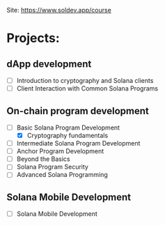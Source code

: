 Site: https://www.soldev.app/course

# Projects:
## dApp development
 - [ ] Introduction to cryptography and Solana clients
 - [ ] Client Interaction with Common Solana Programs
 
## On-chain program development
 - [ ] Basic Solana Program Development
   - [x] Cryptography fundamentals
 - [ ] Intermediate Solana Program Development
 - [ ] Anchor Program Development
 - [ ] Beyond the Basics
 - [ ] Solana Program Security
 - [ ] Advanced Solana Programming

## Solana Mobile Development
 - [ ] Solana Mobile Development
